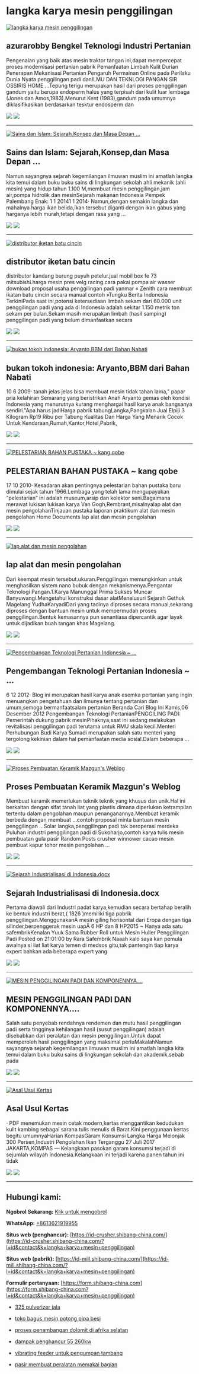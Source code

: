 # langka karya mesin penggilingan

<a href="https://swt.shibang-china.com/?l=id&img&k=langka+karya+mesin+penggilingan" target="_blank">![langka karya mesin penggilingan](http://static.shibang-china.com/all-800x300/71.jpg)</a>

## azurarobby Bengkel Teknologi Industri Pertanian
Pengenalan yang baik atas mesin traktor tangan ini,dapat mempercepat proses modernisasi pertanian pabrik Pemanfaatan Limbah Kulit Durian Penerapan Mekanisasi Pertanian Pengaruh Permainan Online pada Perilaku Dunia Nyata penggilingan padi danILMU DAN TEKNLOGI PANGAN SIR OSSIRIS HOME …Tepung terigu merupakan hasil dari proses penggilingan gandum yaitu berupa endoperm halus yang terpisah dari kulit luar lembaga (Jones dan Amos,1983).Menurut Kent (1983),gandum pada umumnya diklasifikasikan berdasarkan tesktur endosperm dan


<a href="https://whatsapp.shibangsoft.com/WhatsApp.php" target="_blank" title="WhatsApp">![](http://static.shibang-china.com/icon/whatsapp.png)</a> <a href="https://swt.shibang-china.com/?l=id&icon&k=langka+karya+mesin+penggilingan" target="_blank">![](http://static.shibang-china.com/icon/chat-id.png)</a>

---

<a href="https://swt.shibang-china.com/?l=id&img&k=langka+karya+mesin+penggilingan" target="_blank">![Sains dan Islam: Sejarah,Konsep,dan Masa Depan …](http://static.shibang-china.com/all-800x300/688.jpg)</a>

## Sains dan Islam: Sejarah,Konsep,dan Masa Depan …
Namun sayangnya sejarah kegemilangan ilmuwan muslim ini amatlah langka kita temui dalam buku buku sains di lingkungan sekolah ahli mekanik (ahli mesin) yang hidup tahun 1.100 M,membuat mesin penggilingan,jam air,pompa hidrolik dan mesinSejarah makanan Indonesia Pempek Palembang Enak: 1 1 20141 1 2014· Namun,dengan semakin langka dan mahalnya harga ikan belida,ikan tersebut diganti dengan ikan gabus yang harganya lebih murah,tetapi dengan rasa yang …


<a href="https://whatsapp.shibangsoft.com/WhatsApp.php" target="_blank" title="WhatsApp">![](http://static.shibang-china.com/icon/whatsapp.png)</a> <a href="https://swt.shibang-china.com/?l=id&icon&k=langka+karya+mesin+penggilingan" target="_blank">![](http://static.shibang-china.com/icon/chat-id.png)</a>

---

<a href="https://swt.shibang-china.com/?l=id&img&k=langka+karya+mesin+penggilingan" target="_blank">![distributor iketan batu cincin](http://static.shibang-china.com/all-800x300/131.jpg)</a>

## distributor iketan batu cincin
distributor kandang burung puyuh petelur.jual mobil box fe 73 mitsubishi.harga mesin pres velg racing.cara pakai pompa air wasser download proposal usaha penggilingan padi yanmar « Zenith cara membuat ikatan batu cincin secara manual contoh »Tungku Berita Indonesia TerkiniPada saat ini,potensi ketersediaan limbah sekam dari 60.000 unit penggilingan padi yang ada di Indonesia adalah sekitar 1.150 metrik ton sekam per bulan.Sekam masih merupakan limbah (hasil samping) penggilingan padi yang belum dimanfaatkan secara


<a href="https://whatsapp.shibangsoft.com/WhatsApp.php" target="_blank" title="WhatsApp">![](http://static.shibang-china.com/icon/whatsapp.png)</a> <a href="https://swt.shibang-china.com/?l=id&icon&k=langka+karya+mesin+penggilingan" target="_blank">![](http://static.shibang-china.com/icon/chat-id.png)</a>

---

<a href="https://swt.shibang-china.com/?l=id&img&k=langka+karya+mesin+penggilingan" target="_blank">![bukan tokoh indonesia: Aryanto,BBM dari Bahan Nabati](http://static.shibang-china.com/all-800x300/1461.jpg)</a>

## bukan tokoh indonesia: Aryanto,BBM dari Bahan Nabati
10 6 2009· tanah jelas jelas bisa membuat mesin tidak tahan lama," papar pria kelahiran Semarang yang beristrikan Anah Aryanto gemas oleh kondisi Indonesia yang menurutnya kurang menghargai hasil karya anak bangsanya sendiri."Apa harus jadiHarga pabrik tabungLangka,Pangkalan Jual Elpiji 3 Kilogram Rp19 Ribu per Tabung Kualitas Dan Harga Yang Menarik Cocok Untuk Kendaraan,Rumah,Kantor,Hotel,Pabrik,


<a href="https://whatsapp.shibangsoft.com/WhatsApp.php" target="_blank" title="WhatsApp">![](http://static.shibang-china.com/icon/whatsapp.png)</a> <a href="https://swt.shibang-china.com/?l=id&icon&k=langka+karya+mesin+penggilingan" target="_blank">![](http://static.shibang-china.com/icon/chat-id.png)</a>

---

<a href="https://swt.shibang-china.com/?l=id&img&k=langka+karya+mesin+penggilingan" target="_blank">![PELESTARIAN BAHAN PUSTAKA ~ kang qobe](http://static.shibang-china.com/all-800x300/471.jpg)</a>

## PELESTARIAN BAHAN PUSTAKA ~ kang qobe
17 10 2010· Kesadaran akan pentingnya pelestarian bahan pustaka baru dimulai sejak tahun 1966.Lembaga yang telah lama mengupayakan “pelestarian” ini adalah museum,arsip dan kolektor seni.Bagaimana merawat lukisan lukisan karya Van Gogh,Rembrant,misalnyalap alat dan mesin pengolahanTinjauan pustaka laporan praktikum alat dan mesin pengolahan Home Documents lap alat dan mesin pengolahan


<a href="https://whatsapp.shibangsoft.com/WhatsApp.php" target="_blank" title="WhatsApp">![](http://static.shibang-china.com/icon/whatsapp.png)</a> <a href="https://swt.shibang-china.com/?l=id&icon&k=langka+karya+mesin+penggilingan" target="_blank">![](http://static.shibang-china.com/icon/chat-id.png)</a>

---

<a href="https://swt.shibang-china.com/?l=id&img&k=langka+karya+mesin+penggilingan" target="_blank">![lap alat dan mesin pengolahan](http://static.shibang-china.com/all-800x300/1327.jpg)</a>

## lap alat dan mesin pengolahan
Dari keempat mesin tersebut.ukuran.Penggilingan memungkinkan untuk menghasilkan sistem nano bubuk dengan mekanismenya.Pengantar Teknologi Pangan.1.Karya Manunggal Prima Sukses Muncar Banyuwangi.Mengetahui konstruksi dasar alatMenelusuri Sejarah Gethuk Magelang YudhaKaryadiDari yang tadinya diproses secara manual,sekarang diproses dengan bantuan mesin untuk mempermudah proses penggilingan.Bentuk kemasannya pun senantiasa dipercantik agar layak untuk dijadikan buah tangan khas Magelang.


<a href="https://whatsapp.shibangsoft.com/WhatsApp.php" target="_blank" title="WhatsApp">![](http://static.shibang-china.com/icon/whatsapp.png)</a> <a href="https://swt.shibang-china.com/?l=id&icon&k=langka+karya+mesin+penggilingan" target="_blank">![](http://static.shibang-china.com/icon/chat-id.png)</a>

---

<a href="https://swt.shibang-china.com/?l=id&img&k=langka+karya+mesin+penggilingan" target="_blank">![Pengembangan Teknologi Pertanian Indonesia ~ …](http://static.shibang-china.com/all-800x300/353.jpg)</a>

## Pengembangan Teknologi Pertanian Indonesia ~ …
6 12 2012· Blog ini merupakan hasil karya anak esemka pertanian yang ingin menuangkan pengetahuan dan ilmunya tentang pertanian dan umum,semoga bermanfaatsalam pertanian Beranda Cari Blog Ini Kamis,06 Desember 2012 Pengembangan Teknologi PertanianPENGGILING PADI: Pemerintah dukung pabrik mesinPihaknya,saat ini sedang melakukan revitalisasi penggilingan padi terutama untuk RMU skala kecil.Menteri Perhubungan Budi Karya Sumadi merupakan salah satu menteri yang tergolong kekinian dalam hal pemanfaatan media sosial.Dalam beberapa …


<a href="https://whatsapp.shibangsoft.com/WhatsApp.php" target="_blank" title="WhatsApp">![](http://static.shibang-china.com/icon/whatsapp.png)</a> <a href="https://swt.shibang-china.com/?l=id&icon&k=langka+karya+mesin+penggilingan" target="_blank">![](http://static.shibang-china.com/icon/chat-id.png)</a>

---

<a href="https://swt.shibang-china.com/?l=id&img&k=langka+karya+mesin+penggilingan" target="_blank">![Proses Pembuatan Keramik Mazgun's Weblog](http://static.shibang-china.com/all-800x300/108.jpg)</a>

## Proses Pembuatan Keramik Mazgun's Weblog
Membuat keramik memerlukan teknik teknik yang khusus dan unik.Hal ini berkaitan dengan sifat tanah liat yang plastis dimana diperlukan ketrampilan tertentu dalam pengolahan maupun penanganannya.Membuat keramik berbeda dengan membuat …contoh proposal minta bantuan mesin penggilingan …Solar langka,penggilingan padi tak beroperasi merdeka Puluhan industri penggilingan padi di Sukoharjo,contoh karya tulis mesin pembuatan gula pasir Random Posts crusher winnower cacao mesin pembuat kapur tohor mesin pengolahan …


<a href="https://whatsapp.shibangsoft.com/WhatsApp.php" target="_blank" title="WhatsApp">![](http://static.shibang-china.com/icon/whatsapp.png)</a> <a href="https://swt.shibang-china.com/?l=id&icon&k=langka+karya+mesin+penggilingan" target="_blank">![](http://static.shibang-china.com/icon/chat-id.png)</a>

---

<a href="https://swt.shibang-china.com/?l=id&img&k=langka+karya+mesin+penggilingan" target="_blank">![Sejarah Industrialisasi di Indonesia.docx](http://static.shibang-china.com/all-800x300/1240.jpg)</a>

## Sejarah Industrialisasi di Indonesia.docx
Pertama diawali dari Industri padat karya,kemudian secara bertahap beralih ke bentuk industri berat,( 1826 )memiliki tiga pabrik penggilingan.MenggunakanÂ mesin giling horisontal dari Eropa dengan tiga silinder,berpenggerak mesin uapÂ 6 HP dan 8 HP2015 ~ Hanya ada satu safembrikKenalan Yuuk Sama Rubber Roll untuk Mesin Huller Penggilingan Padi Posted on 21:01:00 by Rara Safembrik Naaah kalo saya kan pemula awalnya si liat liat karya temen di medsos gitu,tak pantengin tiap karya expert bahkan ada beberapa expert yang


<a href="https://whatsapp.shibangsoft.com/WhatsApp.php" target="_blank" title="WhatsApp">![](http://static.shibang-china.com/icon/whatsapp.png)</a> <a href="https://swt.shibang-china.com/?l=id&icon&k=langka+karya+mesin+penggilingan" target="_blank">![](http://static.shibang-china.com/icon/chat-id.png)</a>

---

<a href="https://swt.shibang-china.com/?l=id&img&k=langka+karya+mesin+penggilingan" target="_blank">![MESIN PENGGILINGAN PADI DAN KOMPONENNYA.…](http://static.shibang-china.com/all-800x300/1198.jpg)</a>

## MESIN PENGGILINGAN PADI DAN KOMPONENNYA.…
Salah satu penyebab rendahnya rendemen dan mutu hasil penggilingan padi serta tingginya kehilangan hasil (susut penggilingan) adalah disebabkan dari peralatan dan mesin penggilingan.Untuk dapat memperoleh hasil penggilingan yang maksimal perluMakalahNamun sayangnya sejarah kegemilangan ilmuwan muslim ini amatlah langka kita temui dalam buku buku sains di lingkungan sekolah dan akademik.sebab pada


<a href="https://whatsapp.shibangsoft.com/WhatsApp.php" target="_blank" title="WhatsApp">![](http://static.shibang-china.com/icon/whatsapp.png)</a> <a href="https://swt.shibang-china.com/?l=id&icon&k=langka+karya+mesin+penggilingan" target="_blank">![](http://static.shibang-china.com/icon/chat-id.png)</a>

---

<a href="https://swt.shibang-china.com/?l=id&img&k=langka+karya+mesin+penggilingan" target="_blank">![Asal Usul Kertas](http://static.shibang-china.com/all-800x300/388.jpg)</a>

## Asal Usul Kertas
· PDF menemukan mesin cetak modern,kertas menggantikan kedudukan kulit kambing sebagai sarana tulis menulis di Barat.Kini penggunaan kertas begitu umumnyaHarian KompasGaram Konsumsi Langka Harga Melonjak 300 Persen,Industri Pengolahan Ikan Terganggu 27 Juli 2017 JAKARTA,KOMPAS — Kelangkaan pasokan garam konsumsi terjadi di sejumlah wilayah Indonesia.Kelangkaan ini terjadi karena panen tahun ini tidak


<a href="https://whatsapp.shibangsoft.com/WhatsApp.php" target="_blank" title="WhatsApp">![](http://static.shibang-china.com/icon/whatsapp.png)</a> <a href="https://swt.shibang-china.com/?l=id&icon&k=langka+karya+mesin+penggilingan" target="_blank">![](http://static.shibang-china.com/icon/chat-id.png)</a>

---
## Hubungi kami:

**Ngobrol Sekarang:** [Klik untuk mengobrol](https://swt.shibang-china.com?l=id&contact&k=langka+karya+mesin+penggilingan)

**WhatsApp:**  [+8613621919955](https://whatsapp.shibangsoft.com/WhatsApp.php)

**Situs web (penghancur):** [https://id-crusher.shibang-china.com/](https://id-crusher.shibang-china.com/?l=id&contact&k=langka+karya+mesin+penggilingan)

**Situs web (pabrik):** [https://id-mill.shibang-china.com/](https://id-mill.shibang-china.com/?l=id&contact&k=langka+karya+mesin+penggilingan)

**Formulir pertanyaan:** [https://form.shibang-china.com](https://form.shibang-china.com?l=id&contact&k=langka+karya+mesin+penggilingan)

* [325 pulverizer jala](../30/325%20pulverizer%20jala.md)

* [toko bagus mesin potong pipa besi](../27/toko%20bagus%20mesin%20potong%20pipa%20besi.md)

* [proses penambangan dolomit di afrika selatan](../16/proses%20penambangan%20dolomit%20di%20afrika%20selatan.md)

* [dampak penghancur 55 260kw](../22/dampak%20penghancur%2055%20260kw.md)

* [vibrating feeder untuk pengumpan tambang](../18/vibrating%20feeder%20untuk%20pengumpan%20tambang.md)

* [pasir membuat peralatan memakai bagian](../24/pasir%20membuat%20peralatan%20memakai%20bagian.md)